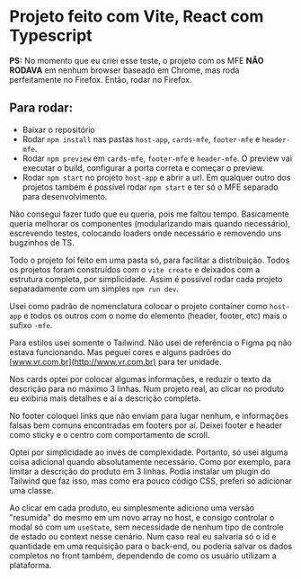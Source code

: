 # Projeto feito com Vite, React com Typescript 

**PS:** No momento que eu criei esse teste, o projeto com os MFE **NÃO RODAVA** em nenhum browser baseado em Chrome, mas roda perfeitamente no Firefox. Então, rodar no Firefox.

## Para rodar:
- Baixar o repositório
- Rodar `npm install` nas pastas `host-app`, `cards-mfe`, `footer-mfe` e `header-mfe`.
- Rodar `npm preview` em `cards-mfe`, `footer-mfe` e `header-mfe`. O preview vai executar o build, configurar a porta correta e começar o preview.
- Rodar `npm start` no projeto `host-app` e abrir a url. Em qualquer outro dos projetos também é possível rodar `npm start` e ter só o MFE separado para desenvolvimento.

Não consegui fazer tudo que eu queria, pois me faltou tempo. Basicamente queria melhorar os componentes (modularizando mais quando necessário), escrevendo testes, colocando loaders onde necessário e removendo uns bugzinhos de TS.

Todo o projeto foi feito em uma pasta só, para facilitar a distribuição. Todos os projetos foram construídos com o `vite create` e deixados com a estrutura completa, por simplicidade. Assim é possível rodar cada projeto separadamente com um simples `npm run dev`.

Usei como padrão de nomenclatura colocar o projeto container como `host-app` e todos os outros com o nome do elemento (header, footer, etc) mais o sufixo `-mfe`. 

Para estilos usei somente o Tailwind. Não usei de referência o Figma pq não estava funcionando. Mas peguei cores e alguns padrões do [www.vr.com.br](http://www.vr.com.br) para ter unidade.

Nos cards optei por colocar algumas informações, e reduzir o texto da descrição para no máximo 3 linhas. Num projeto real, ao clicar no produto eu exibiria mais detalhes e aí a descrição completa. 

No footer coloquei links que não enviam para lugar nenhum, e informações falsas bem comuns encontradas em footers por aí. Deixei footer e header como sticky e o centro com comportamento de scroll. 

Optei por simplicidade ao invés de complexidade. Portanto, só usei alguma coisa adicional quando absolutamente necessário. Como por exemplo, para limitar a descrição do produto em 3 linhas. Podia instalar um plugin do Tailwind que faz isso, mas como era pouco código CSS, preferi só adicionar uma classe.

Ao clicar em cada produto, eu simplesmente adiciono uma versão "resumida" do mesmo em um novo array no host, e consigo controlar o modal só com um `useState`, sem necessidade de nenhum tipo de controle de estado ou context nesse cenário. 
Num caso real eu salvaria só o id e quantidade em uma requisição para o back-end, ou poderia salvar os dados completos no front também, dependendo de como os usuário utilizam a plataforma.
